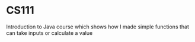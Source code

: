 # CS111
Introduction to Java course which shows how I made simple functions that can take inputs or calculate a value
